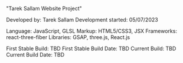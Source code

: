 "Tarek Sallam Website Project"

Developed by: Tarek Sallam
Development started: 05/07/2023

Language: JavaScript, GLSL
Markup: HTML5/CSS3, JSX
Frameworks: react-three-fiber
Libraries: GSAP, three.js, React.js

First Stable Build: TBD
First Stable Build Date: TBD
Current Build: TBD
Current Build Date: TBD
